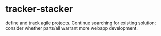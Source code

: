 # tracker-stacker
define and track agile projects. Continue searching for existing solution; consider whether parts/all warrant more webapp development.
